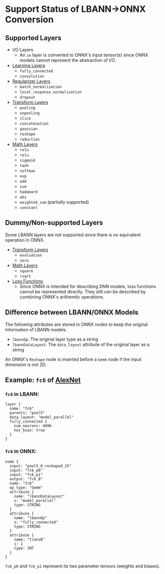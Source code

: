 # Support Status of LBANN->ONNX Conversion

## Supported Layers
* I/O Layers
  * An `io` layer is converted to ONNX's input tensor(s) since ONNX models cannot represent the abstraction of I/O.
* [Learning Layers](../lbann_onnx/l2o/functions/learnings.py)
  * `fully_connected`
  * `convolution`
* [Regularizer Layers](../lbann_onnx/l2o/functions/regularizers.py)
  * `batch_normalization`
  * `local_response_normalization`
  * `dropout`
* [Transform Layers](../lbann_onnx/l2o/functions/transforms.py)
  * `pooling`
  * `unpooling`
  * `slice`
  * `concatenation`
  * `gaussian`
  * `reshape`
  * `reduction`
* [Math Layers](../lbann_onnx/l2o/functions/math.py)
  * `relu`
  * `relu`
  * `sigmoid`
  * `tanh`
  * `softmax`
  * `exp`
  * `add`
  * `sum`
  * `hadamard`
  * `abs`
  * `weighted_sum` (partially supported)
  * `constant`

## Dummy/Non-supported Layers
Some LBANN layers are not supported since there is no equivalent operation in ONNX.

* [Transform Layers](../lbann_onnx/l2o/functions/transforms.py)
  * `evaluation`
  * `zero`
* [Math Layers](../lbann_onnx/l2o/functions/math.py)
  * `square`
  * `rsqrt`
* [Loss Functions](../lbann_onnx/l2o/functions/losses.py)
  * Since ONNX is intended for describing DNN models, loss functions cannot be represented directly. They still can be described by combining ONNX's arithemtic operations.

## Difference between LBANN/ONNX Models
The following attributes are stored in ONNX nodes to keep the original information of LBANN models.
* `lbannOp`: The original layer type as a string
* `lbannDataLayout`: The `data_layout` attribute of the original layer as a string

An ONNX's `Reshape` node is inserted before a `Gemm` node if the input dimension is not 2D.

## Example: `fc6` of [AlexNet](../../../model_zoo/models/alexnet/model_alexnet.prototext)
### `fc6` in LBANN:
```
layer {
  name: "fc6"
  parents: "pool5"
  data_layout: "model_parallel"
  fully_connected {
    num_neurons: 4096
    has_bias: true
  }
}
```

### `fc6` in ONNX:
```
node {
  input: "pool5_0_reshaped_15"
  input: "fc6_p0"
  input: "fc6_p1"
  output: "fc6_0"
  name: "fc6"
  op_type: "Gemm"
  attribute {
    name: "lbannDataLayout"
    s: "model_parallel"
    type: STRING
  }
  attribute {
    name: "lbannOp"
    s: "fully_connected"
    type: STRING
  }
  attribute {
    name: "transB"
    i: 1
    type: INT
  }
}
```
`fc6_p0` and `fc6_p1` represent its two parameter tensors (weights and biases).
